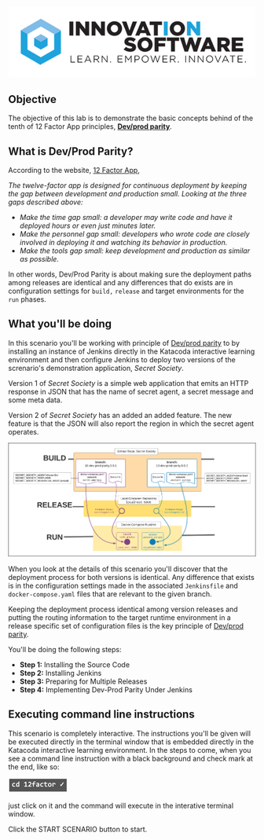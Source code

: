 ![logo](12factor-001/assets/logo-sm.png)

## Objective

The objective of this lab is to demonstrate the basic concepts behind of the tenth of 12 Factor App principles, **[Dev/prod parity](https://12factor.net/dev-prod-parity)**.

## What is Dev/Prod Parity?

According to the website, [12 Factor App](https://12factor.net/dev-prod-parity), 

*The twelve-factor app is designed for continuous deployment by keeping the gap between development and production small. Looking at the three gaps described above:*

* *Make the time gap small: a developer may write code and have it deployed hours or even just minutes later.*
* *Make the personnel gap small: developers who wrote code are closely involved in deploying it and watching its behavior in production.*
* *Make the tools gap small: keep development and production as similar as possible.*

In other words, Dev/Prod Parity is about making sure the deployment paths among releases are identical and any differences that do exists are in configuration settings for `build,` `release` and target environments for the `run` phases.

## What you'll be doing 

In this scenario you'll be working with principle of [Dev/prod parity](https://12factor.net/dev-prod-parity) to by installing an instance of Jenkins directly in the Katacoda interactive learning environment and then configure Jenkins to deploy two versions of the screnario's demonstration application, *Secret Society*.

Version 1 of *Secret Society* is a simple web application that emits an HTTP response in JSON that has the name of secret agent, a secret message and some meta data. 

Version 2 of *Secret Society*  has an added an added feature. The new feature is that the JSON will also report the region in which the secret agent operates.

![Katacoda command line](12factor-010/assets/dev-prod-parity.png)

When you look at the details of this scenario you'll discover that the deployment process for both versions is identical. Any difference that exists is in the configuration settings made in the associated `Jenkinsfile` and `docker-compose.yaml` files that are relevant to the given branch.

Keeping the deployment process identical among version releases and putting the routing information to the target runtime environment in a release specific set of configuration files is the key principle of [Dev/prod parity](https://12factor.net/dev-prod-parity).

You'll be doing the following steps:

* **Step 1:** Installing the Source Code
* **Step 2:** Installing Jenkins
* **Step 3:** Preparing for Multiple Releases
* **Step 4:** Implementing Dev-Prod Parity Under Jenkins

## Executing command line instructions 

This scenario is completely interactive. The instructions you'll be given will be executed directly in the terminal window that is embedded directly in the Katacoda interactive learning environment. In the steps to come, when you see a command line instruction with a black background and check mark at the end, like so:

![Katacoda command line](12factor-010/assets/command-01.png)

just click on it and the command will execute in the interative terminal window.

Click the START SCENARIO button to start.